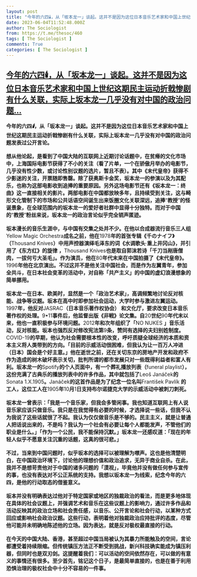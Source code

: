 ```yaml
---
layout: post
title: "今年的六四🕯️，从「坂本龙一」谈起。这并不是因为这位日本音乐艺术家和中国上世纪这期民主运动折戟惨剧有什么关联，实际上坂本龙一几乎没有对中国的政治问题"
date: 2023-06-04T11:52:48.000Z
author: The Sociologist
from: https://t.me/thesoc/460
tags: [ The Sociologist ]
comments: True
categories: [ The Sociologist ]
---
```

<!--1685879568000-->
[今年的六四🕯️，从「坂本龙一」谈起。这并不是因为这位日本音乐艺术家和中国上世纪这期民主运动折戟惨剧有什么关联，实际上坂本龙一几乎没有对中国的政治问题...](https://t.me/thesoc/460)
------

<div>
<p><b>今年的六四<i class="emoji" style="background-image:url('//telegram.org/img/emoji/40/F09F95AF.png')"><b>🕯️</b></i>，从「坂本龙一」谈起。这并不是因为这位日本音乐艺术家和中国上世纪这期民主运动折戟惨剧有什么关联，实际上坂本龙一几乎没有对中国的政治问题发表过公开言论。</b><br><br><b>想从他论起，是看到了中国大陆的互联网上近期讨论话题中，在贫瘠的文化市场中，上海国际电影节获得了不小的关注（看了片单，一个在骄傲月举办的电影节，几乎没有性少数，或讨论性别议题的选片，暂且不表）。其中《末代皇帝》获得不少影迷的关注，开票随即售罄。除了获奥斯卡金奖，坂本龙一的参演以及为其配乐，也称为这部电影收到追捧的重要原因。另外这场电影节还有《坂本龙一：终曲》这一直接相关的影片。两部电影在中国都放映多年，且持续受到关注，这与畸形文化管制下的市场和公共话语空间诞生出来饭圈文化关联深远，追捧</b>“<b>教授</b>”<b>的怪诞景象，在全球范围内的坂本龙一的爱好者社群中显得十分独特。而对于中国的</b>“<b>教授</b>”<b>粉丝来说，坂本龙一的政治言论似乎完全销声匿迹。</b><br><br><b>坂本漫长的音乐生涯中，与中国有交集之处并不少。在他以合成器流行音乐三人组</b>Yellow Magic Orchestra<b>成名之前，他在</b>1978<b>年的首张专辑《千のナイフ》（</b>Thousand Knives<b>）中用声控器演绎毛泽东的词《水调歌头</b>·<b>重上井冈山》，并引用了《东方红》的旋律</b> <b>，</b>Thousand Knives<b>也是取自郭沫若诗「千刀当剐唐僧肉，一拔何亏大圣毛」。作为演员，他在</b>80<b>年代末来在中国拍摄了《末代皇帝》。</b>1996<b>年他在北京演出。不过这并不是他关注中国社会，而是作为左翼青年，参加全共斗，在日本社会变革的活动中，对自称「共产主义」的中国的虚幻浪漫想象的简单挪用。</b><br><br><b>坂本龙一在日本、欧美时，显然是一个「政治艺术家」，高调频繁地讨论反对核能、战争等议题。坂本在高中时即参加社会运动，大学时参与激进左翼运动。</b>1997<b>年，他反对</b>JASRAC<b>（日本音乐著作权协会）</b> <b>和文化厅，要求改变日本音乐著作权的处理。</b>9•11<b>事件后，他监督出版《非戦》论文集。自</b>20<b>世纪</b>90<b>年代末以来，他也一直积极参与环境问题。</b>2012<b>年和次年组织了「</b>NO NUKES <b>」音乐活动，反对核能。坂本也强烈反对修改宪法第</b>9<b>条，赞同有选择的夫妇别姓制度。</b> COVID-19<b>的早期，他认为社会需要根本性的改变，呼吁质疑全球经济的本质和资本主义将人类带到的方向。「目前的示威活动很困难，但我认为让一百万人冲进（日本）国会是个好主意。」他在逝世之前，还在关切东京的房地产开发和政府不作为造成的树木破坏表示关切，批判所谓的都市发展只对一些既得利益者和富人有利。坂本龙一的</b>Spotify<b>的个人页面中，有一个葬礼播放列表（</b>funeral playlist<b>），这份充满了古典乐的播放列表中的许多作品，其中就包括了</b>Leoš Janáček<b>的</b>Sonata 1.X.1905<b>。</b>Janáček<b>的这首作品是为了纪念一位名叫</b>František Pavlík <b>的工人，这位工人在</b>1905<b>年</b>10<b>月</b>1<b>日支持布尔诺捷克大学的示威活动中被刺刀刺死。</b> <br><br><b>坂本龙一曾表示：「我是一个音乐家，但我会多管闲事。我也知道互联网上有人说音乐家应该只做音乐。我只是在我觉得有必要的时候，才选择说一些话，但我不认为我说了这些话就很了不起。我认为仅仅做音乐是不够的。民主主义，就是让普通人把话说出来的，不是吗？我认为一个社会有必要让每个人都能发声，不管他们的职业是什么。」「作为一个公民，我不能保持沉默。」坂本龙一还感叹道：「现在的年轻人似乎不愿意关注沉重的话题，这真的很可悲。」</b><br><br><b>不过，当来到中国问题时，似乎坂本的选择可以被理解为噤声。这也是他清楚明白，在中国政治环境下，讨论他的理想价值和政治追求，无异于商业自杀。在此，我并不是想苛责他对于中国的诸多问题的「漠视」，毕竟他并没有做任何参与宣传的事，也没有表达对不公正系统的支持。我想以坂本龙一为线索，纪念今年的六四，是他的行动取态的借鉴意义。</b><br><br><b>坂本并没有明确表达过他对于特定国家或地区的独裁政治的看法，而是更多地体现在具体的社会议题上，并强调艺术和音乐在这些议题上的影响力，通过许多作品和活动反映其的政治立场和社会责任感，以音乐、公开言论和社会行动，以某种方式回应或影响社会政治议题。这些行动，表明着他对独裁政治应持批评的态度，尽管他可能并未明确地陈述他的立场。因为表达，就是反对极权最直接的行动。</b><br><br><b>在今天的中国大陆、香港，甚至超过中国当局被认为其暴力所能触及的空间，言论都遭受着持续限缩。但传统镇压方法正不断受到挑战，新兴科技确实能成为镇压利器，但同时也是双刃剑。这提醒着我们：可以活动的空间依然存在，可以做的有意义的事情还有很多。至少首先，铭记这个日子，是最简单直接的，也是在善于利用恐惧治理的极权社会中十分不容易的一件事。</b></p>
</div>
